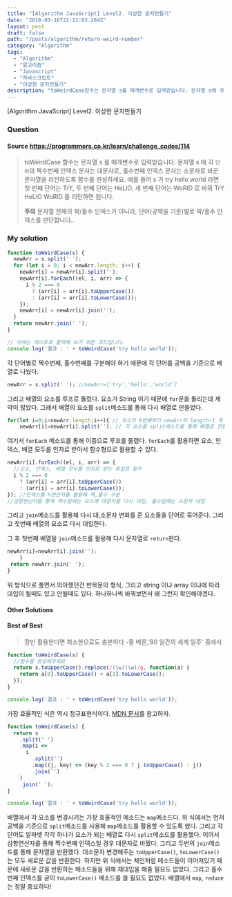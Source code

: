 ```yaml
---
title: "[Algorithm JavaScript] Level2. 이상한 문자만들기"
date: "2018-03-16T22:12:03.284Z"
layout: post
draft: false
path: "/posts/algorithm/return-weird-number"
category: "Algorithm"
tags:
  - "Algorithm"
  - "알고리즘"
  - "Javascript"
  - "자바스크립트"
  - "이상한 문자만들기"
description: "toWeirdCase함수는 문자열 s를 매개변수로 입력받습니다. 문자열 s에 각 `단어`의 짝수번째 인덱스 문자는 대문자로, 홀수번째 인덱스 문자는 소문자로 바꾼 문자열을 리턴하도록 함수를 완성하세요."
---
```


[Algorithm JavaScript] Level2. 이상한 문자만들기

### Question

#### Source https://programmers.co.kr/learn/challenge_codes/114

> toWeirdCase 함수는 문자열 s 를 매개변수로 입력받습니다.
> 문자열 s 에 각 `단어`의 짝수번째 인덱스 문자는 대문자로, 홀수번째 인덱스 문자는 소문자로 바꾼 문자열을 리턴하도록 함수를 완성하세요.
> 예를 들어 s 가 try hello world 라면 첫 번째 단어는 TrY, 두 번째 단어는 HeLlO, 세 번째 단어는 WoRlD 로 바꿔 TrY HeLlO WoRlD 를 리턴하면 됩니다.
>
> **주의** 문자열 전체의 짝/홀수 인덱스가 아니라, 단어(공백을 기준)별로 짝/홀수 인덱스를 판단합니다..

### My solution

```javascript
function toWeirdCase(s) {
  newArr = s.split(' ');
  for (let i = 0; i < newArr.length; i++) {
    newArr[i] = newArr[i].split('');
    newArr[i].forEach((el, i, arr) => {
      i % 2 === 0
        ? (arr[i] = arr[i].toUpperCase())
        : (arr[i] = arr[i].toLowerCase());
    });
    newArr[i] = newArr[i].join('');
  }
  return newArr.join(' ');
}

// 아래는 테스트로 출력해 보기 위한 코드입니다.
console.log('결과 : ' + toWeirdCase('try hello world'));
```

각 단어별로 짝수번째, 홀수번째를 구분해야 하기 때문에 각 단어를 공백을 기준으로 배열로 나눴다.

```javascript
newArr = s.split(' '); //newArr=['try','hello','world']
```

그리고 배열의 요소를 루프로 돌렸다. 요소가 String 이기 때문에 `for`문을 돌리는데 제약이 많았다. 그래서 배열의 요소를 `split`메소드를 통해 다시 배열로 만들었다.

```javascript
for(let i=0;i<newArr.length;i++){ // 요소의 0번째부터 newArr의 length-1 즉 2번째 요소까지 루프
    newArr[i]=newArr[i].split(''); // 각 요소를 split메소드를 통해 배열로 전환 newArr[0]=['t','r','y']
```

여기서 `forEach` 메소드를 통해 이중으로 루프를 돌렸다. `forEach`를 활용하면 요소, 인덱스, 배열 모두를 인자로 받아서 함수형으로 활용할 수 있다.

```javascript
newArr[i].forEach((el, i, arr) => {
  //요소, 인덱스, 배열 모두를 인자로 받는 화살표 함수
  i % 2 === 0
    ? (arr[i] = arr[i].toUpperCase())
    : (arr[i] = arr[i].toLowerCase());
}); //인덱스를 %연산자를 활용해 짝,홀수 구분
//삼항연산자를 통해 짝수일때는 요소에 대문자를 다시 대입, 홀수일때는 소문자 대입
```

그리고 `join`메소드를 활용해 다시 대,소문자 변화를 준 요소들을 단어로 묶어준다. 그리고 첫번째 배열의 요소로 다시 대입한다.

그 후 첫번째 배열을 `join`메소드를 활용해 다시 문자열로 `return`한다.

```javascript
newArr[i]=newArr[i].join('');
	}
 return newArr.join(' ');
}
```

위 방식으로 풀면서 의아했던건 반복문의 형식, 그리고 string 이냐 array 이냐에 따라 대입이 될때도 있고 안될때도 있다. 하나하나씩 바꿔보면서 왜 그런지 확인해야겠다.

#### Other Solutions

#### Best of Best

> 잘만 활용한다면 최소한으로도 충분하다 -쥘 베른,'80 일간의 세계 일주' 중에서

```javascript
function toWeirdCase(s) {
  //함수를 완성해주세요
  return s.toUpperCase().replace(/(\w)(\w)/g, function(a) {
    return a[0].toUpperCase() + a[1].toLowerCase();
  });
}

console.log('결과 : ' + toWeirdCase('try hello world'));
```

가장 효율적인 식은 역시 정규표현식이다. [MDN 문서](https://developer.mozilla.org/ko/docs/Web/JavaScript/Guide/%EC%A0%95%EA%B7%9C%EC%8B%9D)를 참고하자.

```javascript
function toWeirdCase(s) {
  return s
    .split(' ')
    .map(i =>
      i
        .split('')
        .map((j, key) => (key % 2 === 0 ? j.toUpperCase() : j))
        .join('')
    )
    .join(' ');
}

console.log('결과 : ' + toWeirdCase('try hello world'));
```

배열에서 각 요소를 변경시키는 가장 효율적인 메소드는 `map`메소드다. 위 식에서는 먼저 공백을 기준으로 `split`메소드를 사용해 `map`메소드를 활용할 수 있도록 했다. 그리고 각 단어도 알파벳 각각 하나가 요소가 되는 배열로 다시 `split`메소드를 활용했다. 이어서 삼항연산자를 통해 짝수번째 인덱스일 경우 대문자로 바꿨다. 그리고 두번의 `join`메소드를 통해 문자열을 반환했다. 대소문자 변경해주는 `toUpperCase()`, `toLowerCase()`는 모두 새로운 값을 반환한다. 하지만 위 식에서는 체인처럼 메소드들이 이어져있기 때문에 새로운 값을 반환하는 메소드들을 위해 재대입을 해줄 필요도 없었다. 그리고 홀수번째 인덱스를 굳이 `toLowerCase()` 메소드를 쓸 필요도 없었다. 배열에서 `map`, `reduce`는 정말 중요하다!
